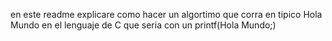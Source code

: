 en este readme explicare como hacer un algortimo que corra en tipico Hola Mundo en 
el lenguaje de C que seria con un printf(Hola Mundo;)